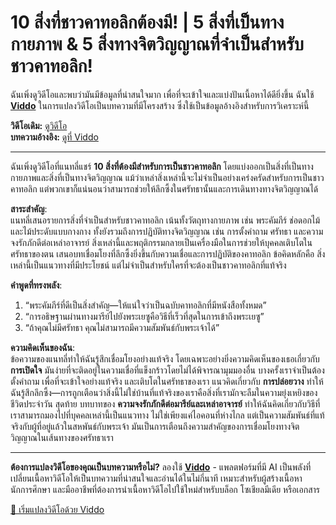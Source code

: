 # 10 สิ่งที่ชาวคาทอลิกต้องมี! | 5 สิ่งที่เป็นทางกายภาพ & 5 สิ่งทางจิตวิญญาณที่จำเป็นสำหรับชาวคาทอลิก!

ฉันเพิ่งดูวิดีโอและพบว่ามันมีข้อมูลที่น่าสนใจมาก เพื่อที่จะเข้าใจและแบ่งปันเนื้อหาได้ดียิ่งขึ้น ฉันใช้ **[Viddo](https://viddo.pro/)** ในการแปลงวิดีโอเป็นบทความที่มีโครงสร้าง ซึ่งใช้เป็นข้อมูลอ้างอิงสำหรับการวิเคราะห์นี้

**วิดีโอเดิม:** [ดูวิดีโอ](https://www.youtube.com/watch?v=AhIS2TLRAc8)  
**บทความอ้างอิง:** [ดูที่ Viddo](https://viddo.pro/zh/video-result/27ccd834-7d6a-40e9-8dbe-7cd2a567c324)

---

ฉันเพิ่งดูวิดีโอที่แนทลี่แชร์ **10 สิ่งที่ต้องมีสำหรับการเป็นชาวคาทอลิก** โดยแบ่งออกเป็นสิ่งที่เป็นทางกายภาพและสิ่งที่เป็นทางจิตวิญญาณ แม้ว่าเหล่าสิ่งเหล่านี้จะไม่จำเป็นอย่างเคร่งครัดสำหรับการเป็นชาวคาทอลิก แต่พวกเขาก็แน่นอนว่าสามารถช่วยให้ลึกซึ้งในศรัทธานั้นและการเดินทางทางจิตวิญญาณได้

**สาระสำคัญ**:  
แนทลี่เสนอรายการสิ่งที่จำเป็นสำหรับชาวคาทอลิก เน้นทั้งวัตถุทางกายภาพ เช่น พระคัมภีร์ ช่อดอกไม้ และไม้ประดับแบบกางกาง ทั้งยังรวมถึงการปฏิบัติทางจิตวิญญาณ เช่น การตั้งคำถาม ศรัทธา และความจงรักภักดีต่อเหล่าอาจารย์ สิ่งเหล่านี้และพฤติกรรมกลายเป็นเครื่องมือในการช่วยให้บุคคลเติบโตในศรัทธาของตน เสนอบทเชื่อมโยงที่ลึกซึ้งยิ่งขึ้นกับความเชื่อและการปฏิบัติของคาทอลิก ข้อคิดหลักคือ สิ่งเหล่านี้เป็นแนวทางที่มีประโยชน์ แต่ไม่จำเป็นสำหรับใครที่จะต้องเป็นชาวคาทอลิกที่แท้จริง

**คำพูดที่ทรงพลัง**:  
1. “พระคัมภีร์ที่ดีเป็นสิ่งสำคัญ—ให้แน่ใจว่าเป็นฉบับคาทอลิกที่มีหนังสือทั้งหมด”  
2. “การอธิษฐานผ่านทางมารีย์ไปยังพระเยซูคือวิธีที่เร็วที่สุดในการเข้าถึงพระเยซู”  
3. “ถ้าคุณไม่มีศรัทธา คุณไม่สามารถมีความสัมพันธ์กับพระเจ้าได้”

**ความคิดเห็นของฉัน**:  
ข้อความของแนทลี่ทำให้ฉันรู้สึกเชื่อมโยงอย่างแท้จริง โดยเฉพาะอย่างยิ่งความคิดเห็นของเธอเกี่ยวกับ **การเปิดใจ** มันง่ายที่จะติดอยู่ในความเชื่อที่แข็งกร้าวโดยไม่ได้พิจารณามุมมองอื่น บางครั้งเราจำเป็นต้องตั้งคำถาม เพื่อที่จะเข้าใจอย่างแท้จริง และเติบโตในศรัทธาของเรา แนวคิดเกี่ยวกับ **การปล่อยวาง** ทำให้ฉันรู้สึกลึกซึ้ง—การถูกเตือนว่าสิ่งนี้ไม่ใช่บ้านที่แท้จริงของเราคือสิ่งที่เรามักจะลืมในความยุ่งเหยิงของชีวิตประจำวัน สุดท้าย บทบาทของ **ความจงรักภักดีต่อมารีย์และเหล่าอาจารย์** ทำให้ฉันคิดเกี่ยวกับวิธีที่เราสามารถมองไปที่บุคคลเหล่านี้เป็นแนวทาง ไม่ใช่เพียงแค่ไอคอนที่ห่างไกล แต่เป็นความสัมพันธ์ที่แท้จริงกับผู้ที่อยู่แล้วในสหพันธ์กับพระเจ้า มันเป็นการเตือนถึงความสำคัญของการเชื่อมโยงทางจิตวิญญาณในเส้นทางของศรัทธาเรา

---

**ต้องการแปลงวิดีโอของคุณเป็นบทความหรือไม่?** ลองใช้ **[Viddo](https://viddo.pro/)** - แพลตฟอร์มที่มี AI เป็นพลังที่เปลี่ยนเนื้อหาวิดีโอให้เป็นบทความที่น่าสนใจและอ่านได้ในไม่กี่นาที เหมาะสำหรับผู้สร้างเนื้อหา นักการศึกษา และมืออาชีพที่ต้องการนำเนื้อหาวิดีโอไปใช้ใหม่สำหรับบล็อก โซเชียลมีเดีย หรือเอกสาร

[🚀 เริ่มแปลงวิดีโอด้วย Viddo](https://viddo.pro/)